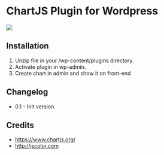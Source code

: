 # ChartJS Plugin for Wordpress</br>

<img src="https://i.ibb.co/DKYDRmB/chartjs.jpg" />

## Installation

1. Unzip file in your /wp-content/plugins directory.
2. Activate plugin in wp-admin.
3. Create chart in admin and show it on front-end

## Changelog

- 0.1 - Init version.

## Credits

- https://www.chartjs.org/
- http://jscolor.com